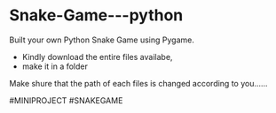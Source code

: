 # Snake-Game---python
Built your own Python Snake Game using Pygame.

* Kindly download the entire files availabe,
* make  it in a folder

Make shure that the path of each files is changed according to you......

#MINIPROJECT
#SNAKEGAME
